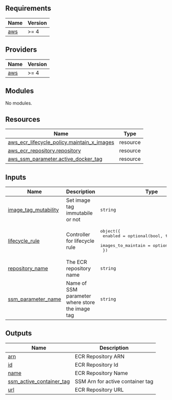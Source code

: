 <!-- BEGIN_TF_DOCS -->
## Requirements

| Name | Version |
|------|---------|
| <a name="requirement_aws"></a> [aws](#requirement\_aws) | >= 4 |

## Providers

| Name | Version |
|------|---------|
| <a name="provider_aws"></a> [aws](#provider\_aws) | >= 4 |

## Modules

No modules.

## Resources

| Name | Type |
|------|------|
| [aws_ecr_lifecycle_policy.maintain_x_images](https://registry.terraform.io/providers/hashicorp/aws/latest/docs/resources/ecr_lifecycle_policy) | resource |
| [aws_ecr_repository.repository](https://registry.terraform.io/providers/hashicorp/aws/latest/docs/resources/ecr_repository) | resource |
| [aws_ssm_parameter.active_docker_tag](https://registry.terraform.io/providers/hashicorp/aws/latest/docs/resources/ssm_parameter) | resource |

## Inputs

| Name | Description | Type | Default | Required |
|------|-------------|------|---------|:--------:|
| <a name="input_image_tag_mutability"></a> [image\_tag\_mutability](#input\_image\_tag\_mutability) | Set image tag immutabile or not | `string` | `"IMMUTABLE"` | no |
| <a name="input_lifecycle_rule"></a> [lifecycle\_rule](#input\_lifecycle\_rule) | Controller for lifecycle rule | <pre>object({<br>    enabled = optional(bool, true)<br>    images_to_maintain = optional(number, 30)<br>  })</pre> | <pre>{<br>  "enabled": true,<br>  "images_to_maintain": 30<br>}</pre> | no |
| <a name="input_repository_name"></a> [repository\_name](#input\_repository\_name) | The ECR repository name | `string` | n/a | yes |
| <a name="input_ssm_parameter_name"></a> [ssm\_parameter\_name](#input\_ssm\_parameter\_name) | Name of SSM parameter where store the image tag | `string` | `""` | no |

## Outputs

| Name | Description |
|------|-------------|
| <a name="output_arn"></a> [arn](#output\_arn) | ECR Repository ARN |
| <a name="output_id"></a> [id](#output\_id) | ECR Repository Id |
| <a name="output_name"></a> [name](#output\_name) | ECR Repository Name |
| <a name="output_ssm_active_container_tag"></a> [ssm\_active\_container\_tag](#output\_ssm\_active\_container\_tag) | SSM Arn for active container tag |
| <a name="output_url"></a> [url](#output\_url) | ECR Repository URL |
<!-- END_TF_DOCS -->